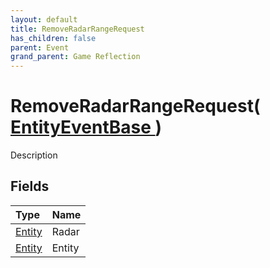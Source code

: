 ```yaml
---
layout: default
title: RemoveRadarRangeRequest
has_children: false
parent: Event
grand_parent: Game Reflection
---
```

# RemoveRadarRangeRequest( [ EntityEventBase ](/docs/game-reflection/events/entity_event_base) )
Description 

## Fields

| Type | Name |
|:-------------|:--------------|
| [Entity](/docs/game-reflection/classes/entity) | Radar |
| [Entity](/docs/game-reflection/classes/entity) | Entity |

